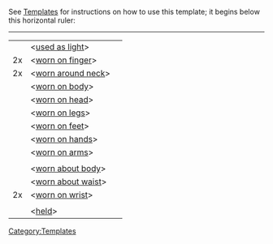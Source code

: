 <noinclude> See [Templates](:Category:Templates "wikilink") for
instructions on how to use this template; it begins below this
horizontal ruler:

------------------------------------------------------------------------

</noinclude>

|     |                                                                  |     |
|-----|------------------------------------------------------------------|-----|
|     | \<[used as light](:Category:Light_Tank_Gear "wikilink")\>        |     |
| 2x  | \<[worn on finger](:Category:Finger_Tank_Gear "wikilink")\>      |     |
| 2x  | \<[worn around neck](:Category:Neck_Tank_Gear "wikilink")\>      |     |
|     | \<[worn on body](:Category:Body_Tank_Gear "wikilink")\>          |     |
|     | \<[worn on head](:Category:Head_Tank_Gear "wikilink")\>          |     |
|     | \<[worn on legs](:Category:Legs_Tank_Gear "wikilink")\>          |     |
|     | \<[worn on feet](:Category:Feet_Tank_Gear "wikilink")\>          |     |
|     | \<[worn on hands](:Category:Hands_Tank_Gear "wikilink")\>        |     |
|     | \<[worn on arms](:Category:Arms_Tank_Gear "wikilink")\>          |     |
|     | <held in offhand>                                                |     |
|     | \<[worn about body](:Category:About_Body_Tank_Gear "wikilink")\> |     |
|     | \<[worn about waist](:Category:Waist_Tank_Gear "wikilink")\>     |     |
| 2x  | \<[worn on wrist](:Category:Wrist_Tank_Gear "wikilink")\>        |     |
|     | <wielded>                                                        |     |
|     | \<[held](:Category:Held_Tank_Gear "wikilink")\>                  |     |

<noinclude></noinclude>

[Category:Templates](Category:Templates "wikilink")
